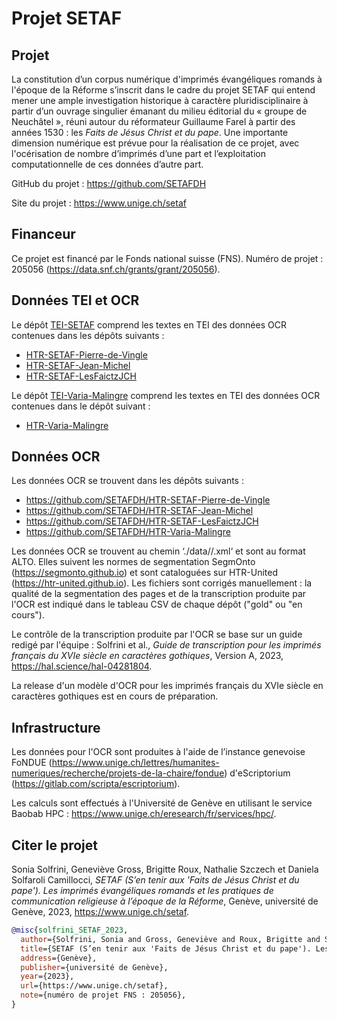 # Projet SETAF

## Projet

La constitution d’un corpus numérique d'imprimés évangéliques romands à l'époque de la Réforme s’inscrit dans le cadre du projet SETAF qui entend mener une ample investigation historique à caractère pluridisciplinaire à partir d’un ouvrage singulier émanant du milieu éditorial du « groupe de Neuchâtel », réuni autour du réformateur Guillaume Farel à partir des années 1530 : les *Faits de Jésus Christ et du pape*. Une importante dimension numérique est prévue pour la réalisation de ce projet, avec l'océrisation de nombre d’imprimés d’une part et l’exploitation computationnelle de ces données d’autre part.

GitHub du projet : https://github.com/SETAFDH 

Site du projet : https://www.unige.ch/setaf


## Financeur

Ce projet est financé par le Fonds national suisse (FNS). Numéro de projet : 205056 (https://data.snf.ch/grants/grant/205056).


## Données TEI et OCR

Le dépôt [TEI-SETAF](https://github.com/SETAFDH/TEI-SETAF) comprend les textes en TEI des données OCR contenues dans les dépôts suivants :
- [HTR-SETAF-Pierre-de-Vingle](https://github.com/SETAFDH/HTR-SETAF-Pierre-de-Vingle)
- [HTR-SETAF-Jean-Michel](https://github.com/SETAFDH/HTR-SETAF-Jean-Michel)
- [HTR-SETAF-LesFaictzJCH](https://github.com/SETAFDH/HTR-SETAF-LesFaictzJCH)
  
Le dépôt [TEI-Varia-Malingre](https://github.com/SETAFDH/TEI-Varia-Malingre) comprend les textes en TEI des données OCR contenues dans le dépôt suivant :
- [HTR-Varia-Malingre](https://github.com/SETAFDH/HTR-Varia-Malingre)


## Données OCR

Les données OCR se trouvent dans les dépôts suivants :
- https://github.com/SETAFDH/HTR-SETAF-Pierre-de-Vingle
- https://github.com/SETAFDH/HTR-SETAF-Jean-Michel
- https://github.com/SETAFDH/HTR-SETAF-LesFaictzJCH
- https://github.com/SETAFDH/HTR-Varia-Malingre

Les données OCR se trouvent au chemin ‘./data//.xml‘ et sont au format ALTO. Elles suivent les normes de segmentation SegmOnto (https://segmonto.github.io) et sont cataloguées sur HTR-United (https://htr-united.github.io). Les fichiers sont corrigés manuellement : la qualité de la segmentation des pages et de la transcription produite par l'OCR est indiqué dans le tableau CSV de chaque dépôt ("gold" ou "en cours").

Le contrôle de la transcription produite par l'OCR se base sur un guide redigé par l'équipe : Solfrini et al., _Guide de transcription pour les imprimés français du XVIe siècle en caractères gothiques_, Version A, 2023, https://hal.science/hal-04281804.

La release d'un modèle d'OCR pour les imprimés français du XVIe siècle en caractères gothiques est en cours de préparation.


## Infrastructure

Les données pour l'OCR sont produites à l'aide de l’instance genevoise FoNDUE (https://www.unige.ch/lettres/humanites-numeriques/recherche/projets-de-la-chaire/fondue) d'eScriptorium (https://gitlab.com/scripta/escriptorium).

Les calculs sont effectués à l'Université de Genève en utilisant le service Baobab HPC : https://www.unige.ch/eresearch/fr/services/hpc/.


## Citer le projet 

Sonia Solfrini, Geneviève Gross, Brigitte Roux, Nathalie Szczech et Daniela Solfaroli Camillocci, _SETAF (S’en tenir aux 'Faits de Jésus Christ et du pape'). Les imprimés évangéliques romands et les pratiques de communication religieuse à l’époque de la Réforme_, Genève, université de Genève, 2023, https://www.unige.ch/setaf.

```bibtex
@misc{solfrini_SETAF_2023,
  author={Solfrini, Sonia and Gross, Geneviève and Roux, Brigitte and Szczech, Nathalie and Solfaroli Camillocci, Daniela},
  title={SETAF (S’en tenir aux 'Faits de Jésus Christ et du pape'). Les imprimés évangéliques romands et les pratiques de communication religieuse à l’époque de la Réforme},
  address={Genève},
  publisher={université de Genève},
  year={2023},
  url={https://www.unige.ch/setaf},
  note={numéro de projet FNS : 205056},
}
```

